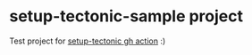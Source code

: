 # setup-tectonic-sample project
Test project for [setup-tectonic gh action](https://github.com/WtfJoke/setup-tectonic) :)
